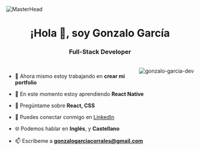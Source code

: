 ![MasterHead](https://user-images.githubusercontent.com/115544633/214836628-dea72d34-fdb9-4109-b849-a2feb2bd6586.jpg)
<h1 align="center">¡Hola 👋, soy Gonzalo García</h1>
<h3 align="center">Full-Stack Developer</h3>

<p><br><img align="right" src="https://github-readme-stats.vercel.app/api/top-langs?username=gonzalo-garcia-dev&show_icons=true&locale=en&layout=compact" alt="gonzalo-garcia-dev" /></p>

- 🔭 Ahora mismo estoy trabajando en **crear mi portfolio**

- 🌱 En este momento estoy aprendiendo **React Native**

- 💬 Pregúntame sobre **React, CSS**

- 🤝 Puedes conectar conmigo en [LinkedIn](https://www.linkedin.com/in/gonzalo-garcia-dev/)

- 🌐 Podemos hablar en **Inglés**, y **Castellano**

- 📫 Escríbeme a  **gonzalogarciacorrales@gmail.com**
